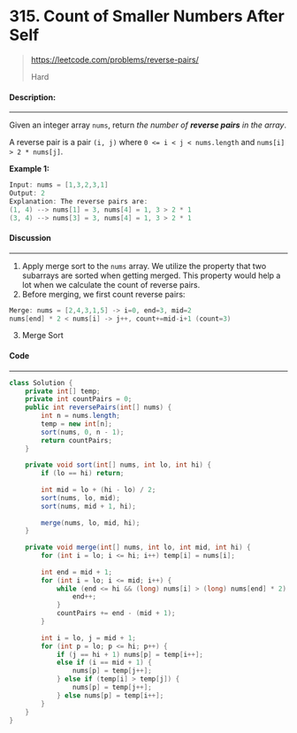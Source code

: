 # 315. Count of Smaller Numbers After Self

> https://leetcode.com/problems/reverse-pairs/
>
> Hard

#### Description:

---

Given an integer array `nums`, return *the number of **reverse pairs** in the array*.

A reverse pair is a pair `(i, j)` where `0 <= i < j < nums.length` and `nums[i] > 2 * nums[j]`.

**Example 1:**

```Java
Input: nums = [1,3,2,3,1]
Output: 2
Explanation: The reverse pairs are:
(1, 4) --> nums[1] = 3, nums[4] = 1, 3 > 2 * 1
(3, 4) --> nums[3] = 3, nums[4] = 1, 3 > 2 * 1
```



#### Discussion

---

1. Apply merge sort to the `nums` array. We utilize the property that two subarrays are sorted when getting merged. This property would help a lot when we calculate the count of reverse pairs.
2. Before merging, we first count reverse pairs:

```java
Merge: nums = [2,4,3,1,5] -> i=0, end=3, mid=2
nums[end] * 2 < nums[i] -> j++, count+=mid-i+1 (count=3)
```

3. Merge Sort

#### Code

----

```Java
class Solution {
    private int[] temp;
    private int countPairs = 0;
    public int reversePairs(int[] nums) {
        int n = nums.length;
        temp = new int[n];
        sort(nums, 0, n - 1);
        return countPairs;
    }
    
    private void sort(int[] nums, int lo, int hi) {
        if (lo == hi) return;
        
        int mid = lo + (hi - lo) / 2;
        sort(nums, lo, mid);
        sort(nums, mid + 1, hi);
        
        merge(nums, lo, mid, hi);
    }
    
    private void merge(int[] nums, int lo, int mid, int hi) {
        for (int i = lo; i <= hi; i++) temp[i] = nums[i];
        
        int end = mid + 1; 
        for (int i = lo; i <= mid; i++) {
            while (end <= hi && (long) nums[i] > (long) nums[end] * 2) {
                end++;
            }
            countPairs += end - (mid + 1);
        }
        
        int i = lo, j = mid + 1;
        for (int p = lo; p <= hi; p++) {
            if (j == hi + 1) nums[p] = temp[i++];
            else if (i == mid + 1) {
                nums[p] = temp[j++];
            } else if (temp[i] > temp[j]) {
                nums[p] = temp[j++];
            } else nums[p] = temp[i++];
        }
    } 
}

```

